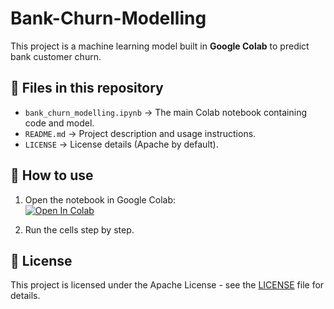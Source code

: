 # Bank-Churn-Modelling

This project is a machine learning model built in **Google Colab** to predict bank customer churn.  

## 📂 Files in this repository
- `bank_churn_modelling.ipynb` → The main Colab notebook containing code and model.  
- `README.md` → Project description and usage instructions.  
- `LICENSE` → License details (Apache by default).  

## 🚀 How to use
1. Open the notebook in Google Colab:  
   [![Open In Colab](https://colab.research.google.com/assets/colab-badge.svg)](https://colab.research.google.com/github/yourusername/bank_churn_modeeeling/blob/main/bank_churn_modeeeling.ipynb)  

2. Run the cells step by step.  

## 📜 License
This project is licensed under the Apache License - see the [LICENSE](LICENSE) file for details.
